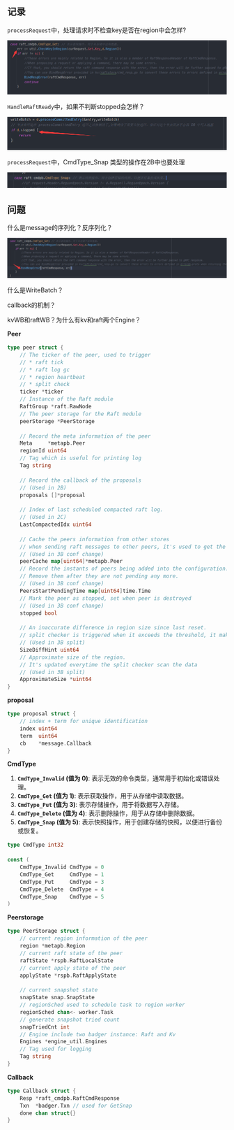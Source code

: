 ## 记录

`processRequest`中，处理请求时不检查key是否在region中会怎样?

![](project2B.assets/QQ截图20240716180537.png)

`HandleRaftReady`中，如果不判断stopped会怎样？

![](project2B.assets/QQ截图20240716193955.png)

`processRequest`中，CmdType_Snap 类型的操作在2B中也要处理

![](project2B.assets/QQ截图20240717152423.png)

## 问题

什么是message的序列化？反序列化？	

![](project2B.assets/QQ截图20240716170434.png)

什么是WriteBatch？

callback的机制？

kvWB和raftWB？为什么有kv和raft两个Engine？

**Peer**

```go
type peer struct {
	// The ticker of the peer, used to trigger
	// * raft tick
	// * raft log gc
	// * region heartbeat
	// * split check
	ticker *ticker
	// Instance of the Raft module
	RaftGroup *raft.RawNode
	// The peer storage for the Raft module
	peerStorage *PeerStorage

	// Record the meta information of the peer
	Meta     *metapb.Peer
	regionId uint64
	// Tag which is useful for printing log
	Tag string

	// Record the callback of the proposals
	// (Used in 2B)
	proposals []*proposal

	// Index of last scheduled compacted raft log.
	// (Used in 2C)
	LastCompactedIdx uint64

	// Cache the peers information from other stores
	// when sending raft messages to other peers, it's used to get the store id of target peer
	// (Used in 3B conf change)
	peerCache map[uint64]*metapb.Peer
	// Record the instants of peers being added into the configuration.
	// Remove them after they are not pending any more.
	// (Used in 3B conf change)
	PeersStartPendingTime map[uint64]time.Time
	// Mark the peer as stopped, set when peer is destroyed
	// (Used in 3B conf change)
	stopped bool

	// An inaccurate difference in region size since last reset.
	// split checker is triggered when it exceeds the threshold, it makes split checker not scan the data very often
	// (Used in 3B split)
	SizeDiffHint uint64
	// Approximate size of the region.
	// It's updated everytime the split checker scan the data
	// (Used in 3B split)
	ApproximateSize *uint64
}
```

**proposal**

```go
type proposal struct {
	// index + term for unique identification
	index uint64
	term  uint64
	cb    *message.Callback
}
```

**CmdType**

1. **`CmdType_Invalid` (值为 0)**: 表示无效的命令类型，通常用于初始化或错误处理。
2. **`CmdType_Get` (值为 1)**: 表示获取操作，用于从存储中读取数据。
3. **`CmdType_Put` (值为 3)**: 表示存储操作，用于将数据写入存储。
4. **`CmdType_Delete` (值为 4)**: 表示删除操作，用于从存储中删除数据。
5. **`CmdType_Snap` (值为 5)**: 表示快照操作，用于创建存储的快照，以便进行备份或恢复。

```go
type CmdType int32

const (
	CmdType_Invalid CmdType = 0
	CmdType_Get     CmdType = 1
	CmdType_Put     CmdType = 3
	CmdType_Delete  CmdType = 4
	CmdType_Snap    CmdType = 5
)
```

**Peerstorage**

```go
type PeerStorage struct {
	// current region information of the peer
	region *metapb.Region
	// current raft state of the peer
	raftState *rspb.RaftLocalState
	// current apply state of the peer
	applyState *rspb.RaftApplyState

	// current snapshot state
	snapState snap.SnapState
	// regionSched used to schedule task to region worker
	regionSched chan<- worker.Task
	// generate snapshot tried count
	snapTriedCnt int
	// Engine include two badger instance: Raft and Kv
	Engines *engine_util.Engines
	// Tag used for logging
	Tag string
}
```

**Callback**

```go
type Callback struct {
	Resp *raft_cmdpb.RaftCmdResponse
	Txn  *badger.Txn // used for GetSnap
	done chan struct{}
}
```